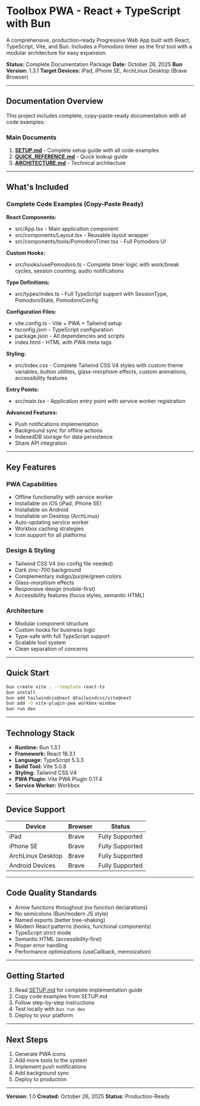 # Toolbox PWA - React + TypeScript with Bun

A comprehensive, production-ready Progressive Web App built with React, TypeScript, Vite, and Bun.
Includes a Pomodoro timer as the first tool with a modular architecture for easy expansion.

**Status:** Complete Documentation Package **Date:** October 26, 2025 **Bun Version:** 1.3.1
**Target Devices:** iPad, iPhone SE, ArchLinux Desktop (Brave Browser)

---

## Documentation Overview

This project includes complete, copy-paste-ready documentation with all code examples:

### Main Documents

1. **[SETUP.md](./SETUP.md)** - Complete setup guide with all code examples
2. **[QUICK_REFERENCE.md](./QUICK_REFERENCE.md)** - Quick lookup guide
3. **[ARCHITECTURE.md](./ARCHITECTURE.md)** - Technical architecture

---

## What's Included

### Complete Code Examples (Copy-Paste Ready)

**React Components:**

- src/App.tsx - Main application component
- src/components/Layout.tsx - Reusable layout wrapper
- src/components/tools/PomodoroTimer.tsx - Full Pomodoro UI

**Custom Hooks:**

- src/hooks/usePomodoro.ts - Complete timer logic with work/break cycles, session counting, audio
  notifications

**Type Definitions:**

- src/types/index.ts - Full TypeScript support with SessionType, PomodoroState, PomodoroConfig

**Configuration Files:**

- vite.config.ts - Vite + PWA + Tailwind setup
- tsconfig.json - TypeScript configuration
- package.json - All dependencies and scripts
- index.html - HTML with PWA meta tags

**Styling:**

- src/index.css - Complete Tailwind CSS V4 styles with custom theme variables, button utilities,
  glass-morphism effects, custom animations, accessibility features

**Entry Points:**

- src/main.tsx - Application entry point with service worker registration

**Advanced Features:**

- Push notifications implementation
- Background sync for offline actions
- IndexedDB storage for data persistence
- Share API integration

---

## Key Features

### PWA Capabilities

- Offline functionality with service worker
- Installable on iOS (iPad, iPhone SE)
- Installable on Android
- Installable on Desktop (ArchLinux)
- Auto-updating service worker
- Workbox caching strategies
- Icon support for all platforms

### Design & Styling

- Tailwind CSS V4 (no config file needed)
- Dark zinc-700 background
- Complementary indigo/purple/green colors
- Glass-morphism effects
- Responsive design (mobile-first)
- Accessibility features (focus styles, semantic HTML)

### Architecture

- Modular component structure
- Custom hooks for business logic
- Type-safe with full TypeScript support
- Scalable tool system
- Clean separation of concerns

---

## Quick Start

```bash
bun create vite . --template react-ts
bun install
bun add tailwindcss@next @tailwindcss/vite@next
bun add -D vite-plugin-pwa workbox-window
bun run dev
```

---

## Technology Stack

- **Runtime:** Bun 1.3.1
- **Framework:** React 18.3.1
- **Language:** TypeScript 5.3.3
- **Build Tool:** Vite 5.0.8
- **Styling:** Tailwind CSS V4
- **PWA Plugin:** Vite PWA Plugin 0.17.4
- **Service Worker:** Workbox

---

## Device Support

| Device            | Browser | Status          |
| ----------------- | ------- | --------------- |
| iPad              | Brave   | Fully Supported |
| iPhone SE         | Brave   | Fully Supported |
| ArchLinux Desktop | Brave   | Fully Supported |
| Android Devices   | Brave   | Fully Supported |

---

## Code Quality Standards

- Arrow functions throughout (no function declarations)
- No semicolons (Bun/modern JS style)
- Named exports (better tree-shaking)
- Modern React patterns (hooks, functional components)
- TypeScript strict mode
- Semantic HTML (accessibility-first)
- Proper error handling
- Performance optimizations (useCallback, memoization)

---

## Getting Started

1. Read [SETUP.md](./SETUP.md) for complete implementation guide
2. Copy code examples from SETUP.md
3. Follow step-by-step instructions
4. Test locally with `bun run dev`
5. Deploy to your platform

---

## Next Steps

1. Generate PWA icons
2. Add more tools to the system
3. Implement push notifications
4. Add background sync
5. Deploy to production

---

**Version:** 1.0 **Created:** October 26, 2025 **Status:** Production-Ready
